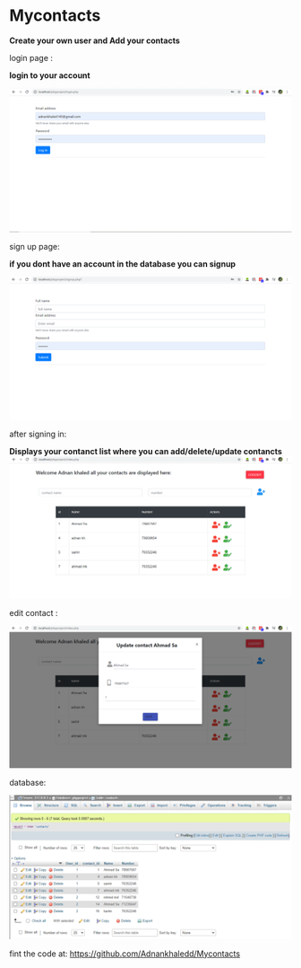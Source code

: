# Mycontacts
<b> Create your own user and Add your contacts </b> 

login page :

<b> login to your account </b>

![](images/login.PNG)

sign up page:

<b> if you dont have an account in the database you can signup </b>

![](images/signup.PNG)

after signing in:

<b> Displays your contanct list where you can add/delete/update contancts </b>
![](images/main.PNG)

edit contact :

![](images/edit%20contact.PNG)

database:

![](images/database.PNG)

fint the code at: https://github.com/Adnankhaledd/Mycontacts

